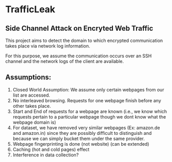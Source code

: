 # TrafficLeak

## Side Channel Attack on Encryted Web Traffic

This project aims to detect the domain to which encrypted communication takes place via network log information. 

For this purpose, we assume the communication occurs over an SSH channel and the network logs of the client are available.

## Assumptions:

1. Closed World Assumption: We assume only certain webpages from our list are accessed.
2. No interleaved browsing. Requests for one webpage finish before any other takes place.
3. Start and End of requests for a webpage are known (i.e., we know which requests pertain to a particular webpage though we dont know what the webpage domain is)
4. For dataset, we have removed very similar webpages (Ex: amazon.de and amazon.in) since they are possibly difficult to distinguish and because we can simply bucket them under the same provider.
5. Webpage fingerprinting is done (not website) (can be extended)
6. Caching (hot and cold pages) effect
7. Interference in data collection?


